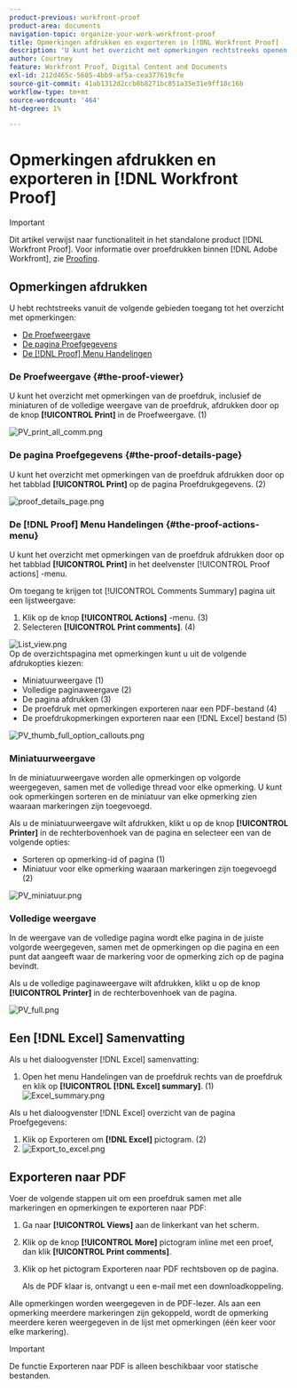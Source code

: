```yaml
---
product-previous: workfront-proof
product-area: documents
navigation-topic: organize-your-work-workfront-proof
title: Opmerkingen afdrukken en exporteren in [!DNL Workfront Proof]
description: 'U kunt het overzicht met opmerkingen rechtstreeks openen vanuit de volgende gedeelten: BEWERK ME.'
author: Courtney
feature: Workfront Proof, Digital Content and Documents
exl-id: 212d465c-5605-4bb9-af5a-cea377619cfe
source-git-commit: 41ab1312d2ccb8b8271bc851a35e31e9ff18c16b
workflow-type: tm+mt
source-wordcount: '464'
ht-degree: 1%

---
```


# Opmerkingen afdrukken en exporteren in [!DNL Workfront Proof]

>[!IMPORTANT]
>
>Dit artikel verwijst naar functionaliteit in het standalone product [!DNL Workfront Proof]. Voor informatie over proefdrukken binnen [!DNL Adobe Workfront], zie [Proofing](../../../review-and-approve-work/proofing/proofing.md).

## Opmerkingen afdrukken

U hebt rechtstreeks vanuit de volgende gebieden toegang tot het overzicht met opmerkingen:

* [De Proefweergave](#the-proof-viewer)
* [De pagina Proefgegevens](#the-proof-details-page)
* [De [!DNL Proof] Menu Handelingen](#the-proof-actions-menu)

### De Proefweergave {#the-proof-viewer}

U kunt het overzicht met opmerkingen van de proefdruk, inclusief de miniaturen of de volledige weergave van de proefdruk, afdrukken door op de knop **[!UICONTROL Print]** in de Proefweergave. (1)

![PV_print_all_comm.png](assets/pv-print-all-comm-350x158.png)

### De pagina Proefgegevens {#the-proof-details-page}

U kunt het overzicht met opmerkingen van de proefdruk afdrukken door op het tabblad **[!UICONTROL Print]** op de pagina Proefdrukgegevens. (2)

![proof_details_page.png](assets/proof-details-page-350x231.png)

### De [!DNL Proof] Menu Handelingen {#the-proof-actions-menu}

U kunt het overzicht met opmerkingen van de proefdruk afdrukken door op het tabblad **[!UICONTROL Print]** in het deelvenster [!UICONTROL Proof actions] -menu.

Om toegang te krijgen tot [!UICONTROL Comments Summary] pagina uit een lijstweergave:

1. Klik op de knop **[!UICONTROL Actions]** -menu. (3)
1. Selecteren **[!UICONTROL Print comments]**. (4)

![List_view.png](assets/list-view-350x155.png)\
Op de overzichtspagina met opmerkingen kunt u uit de volgende afdrukopties kiezen:

* Miniatuurweergave (1)
* Volledige paginaweergave (2)
* De pagina afdrukken (3)
* De proefdruk met opmerkingen exporteren naar een PDF-bestand (4)
* De proefdrukopmerkingen exporteren naar een [!DNL Excel] bestand (5)

![PV_thumb_full_option_callouts.png](assets/pv-thumb-full-option-callouts-350x154.png)

### Miniatuurweergave

In de miniatuurweergave worden alle opmerkingen op volgorde weergegeven, samen met de volledige thread voor elke opmerking. U kunt ook opmerkingen sorteren en de miniatuur van elke opmerking zien waaraan markeringen zijn toegevoegd.

Als u de miniatuurweergave wilt afdrukken, klikt u op de knop **[!UICONTROL Printer]** in de rechterbovenhoek van de pagina en selecteer een van de volgende opties:

* Sorteren op opmerking-id of pagina (1)
* Miniatuur voor elke opmerking waaraan markeringen zijn toegevoegd (2)

![PV_miniatuur.png](assets/pv-thumbnail-350x290.png)

### Volledige weergave

In de weergave van de volledige pagina wordt elke pagina in de juiste volgorde weergegeven, samen met de opmerkingen op die pagina en een punt dat aangeeft waar de markering voor de opmerking zich op de pagina bevindt.

Als u de volledige paginaweergave wilt afdrukken, klikt u op de knop **[!UICONTROL Printer]** in de rechterbovenhoek van de pagina.

![PV_full.png](assets/pv-full-350x347.png)

## Een [!DNL Excel] Samenvatting

Als u het dialoogvenster [!DNL Excel] samenvatting:

1. Open het menu Handelingen van de proefdruk rechts van de proefdruk en klik op **[!UICONTROL [!DNL Excel] summary]**. (1)\
   ![Excel_summary.png](assets/excel-summary-350x450.png)

Als u het dialoogvenster [!DNL Excel] overzicht van de pagina Proefgegevens:

1. Klik op Exporteren om **[!DNL Excel]** pictogram. (2)
1. ![Export_to_excel.png](assets/export-to-excel-350x185.png)

## Exporteren naar PDF

Voer de volgende stappen uit om een proefdruk samen met alle markeringen en opmerkingen te exporteren naar PDF:

1. Ga naar **[!UICONTROL Views]** aan de linkerkant van het scherm.
1. Klik op de knop **[!UICONTROL More]** pictogram inline met een proef, dan klik **[!UICONTROL Print comments]**.

1. Klik op het pictogram Exporteren naar PDF rechtsboven op de pagina.

   Als de PDF klaar is, ontvangt u een e-mail met een downloadkoppeling.

Alle opmerkingen worden weergegeven in de PDF-lezer. Als aan een opmerking meerdere markeringen zijn gekoppeld, wordt de opmerking meerdere keren weergegeven in de lijst met opmerkingen (één keer voor elke markering).

>[!IMPORTANT]
>
>De functie Exporteren naar PDF is alleen beschikbaar voor statische bestanden.
